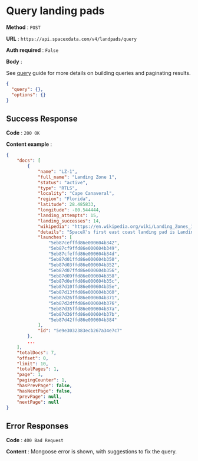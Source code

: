 # Query landing pads

**Method** : `POST`

**URL** : `https://api.spacexdata.com/v4/landpads/query`

**Auth required** : `False`

**Body** :

See [query](../../queries.md) guide for more details on building queries and paginating results.

```json
{
  "query": {},
  "options": {}
}
```

## Success Response

**Code** : `200 OK`

**Content example** :

```json
{
    "docs": [
        {
            "name": "LZ-1",
            "full_name": "Landing Zone 1",
            "status": "active",
            "type": "RTLS",
            "locality": "Cape Canaveral",
            "region": "Florida",
            "latitude": 28.485833,
            "longitude": -80.544444,
            "landing_attempts": 15,
            "landing_successes": 14,
            "wikipedia": "https://en.wikipedia.org/wiki/Landing_Zones_1_and_2",
            "details": "SpaceX's first east coast landing pad is Landing Zone 1, where the historic first Falcon 9 landing occurred in December 2015. LC-13 was originally used as a launch pad for early Atlas missiles and rockets from Lockheed Martin. LC-1 was later expanded to include Landing Zone 2 for side booster RTLS Falcon Heavy missions, and it was first used in February 2018 for that purpose.",
            "launches": [
                "5eb87cefffd86e000604b342",
                "5eb87cf9ffd86e000604b349",
                "5eb87cfeffd86e000604b34d",
                "5eb87d01ffd86e000604b350",
                "5eb87d03ffd86e000604b352",
                "5eb87d07ffd86e000604b356",
                "5eb87d09ffd86e000604b358",
                "5eb87d0effd86e000604b35c",
                "5eb87d10ffd86e000604b35e",
                "5eb87d13ffd86e000604b360",
                "5eb87d26ffd86e000604b371",
                "5eb87d2dffd86e000604b376",
                "5eb87d35ffd86e000604b37a",
                "5eb87d36ffd86e000604b37b",
                "5eb87d42ffd86e000604b384"
            ],
            "id": "5e9e3032383ecb267a34e7c7"
        },
        ...
    ],
    "totalDocs": 7,
    "offset": 0,
    "limit": 10,
    "totalPages": 1,
    "page": 1,
    "pagingCounter": 1,
    "hasPrevPage": false,
    "hasNextPage": false,
    "prevPage": null,
    "nextPage": null
}
```

## Error Responses

**Code** : `400 Bad Request`

**Content** : Mongoose error is shown, with suggestions to fix the query.
